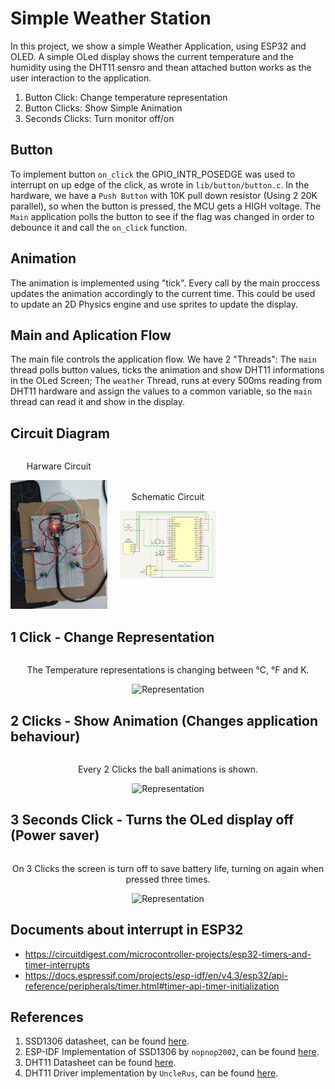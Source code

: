 # Simple Weather Station

In this project, we show a simple Weather Application, using ESP32 and OLED. A simple OLed display shows the current temperature and the humidity using the DHT11 sensro and thean attached button works as the user interaction to the application.

1. Button Click: Change temperature representation
1. Button Clicks: Show Simple Animation
1. Seconds Clicks: Turn monitor off/on

## Button

To implement button `on_click` the GPIO_INTR_POSEDGE was used to interrupt on up edge of the click, as wrote in `lib/button/button.c`. In the hardware, we have a `Push Button` with 10K pull down resistor (Using 2 20K parallel), so when the button is pressed, the MCU gets a HIGH voltage.
The `Main` application polls the button to see if the flag was changed in order to debounce it and call the `on_click` function.

## Animation

The animation is implemented using "tick". Every call by the main proccess updates the animation accordingly to the current time. This could be used to update an 2D Physics engine and use sprites to update the display.

## Main and Aplication Flow

The main file controls the application flow. We have 2 "Threads": The `main` thread polls button values, ticks the animation and show DHT11 informations in
the OLed Screen; The `weather` Thread, runs at every 500ms reading from DHT11 hardware and assign the values to a common variable, so the `main` thread can read it and show in the display.


## Circuit Diagram


<div class="side">
    <div class="middle">
        <p style="text-align: center">Harware Circuit</p>
        <img class="im-md" src="./docs/circuit2.jpeg" alt="Harware Circuits">
    </div>
    <div class="middle">
        <p style="text-align: center">Schematic Circuit</p>
        <img class="im-md" src="./docs/kicad.jpeg" alt="Schematic Circuits">
    </div>
</div>

<style>

.side {
    display: grid;
    grid-template-columns: 1fr 1fr 1fr;
    column-gap: 20px;
    place-items: center;
}

.middle {
}

.im-md {
    max-width: 100%;
    max-height: 100%;
}

</style>

## 1 Click - Change Representation


<div style="place-items: center; display: grid;">
    <p style="text-align: center">The Temperature representations is changing between °C, °F and K.</p>
    <img src="./docs/representation.gif" alt="Representation">
</div>


## 2 Clicks - Show Animation (Changes application behaviour)

<div style="place-items: center; display: grid;">
    <p style="text-align: center">Every 2 Clicks the ball animations is shown.</p>
    <img src="./docs/animation.gif" alt="Representation">
</div>

## 3 Seconds Click - Turns the OLed display off (Power saver)

<div style="place-items: center; display: grid;">
    <p style="text-align: center">On 3 Clicks the screen is turn off to save battery life, turning on again when pressed three times.</p>
    <img src="./docs/shutdown.gif" alt="Representation">
</div>


## Documents about interrupt in ESP32
 - https://circuitdigest.com/microcontroller-projects/esp32-timers-and-timer-interrupts
 - https://docs.espressif.com/projects/esp-idf/en/v4.3/esp32/api-reference/peripherals/timer.html#timer-api-timer-initialization


## References

1. SSD1306 datasheet, can be found [here](https://www.alldatasheet.com/view.jsp?Searchword=Ssd1306%20datasheet&gad=1&gclid=Cj0KCQjw0tKiBhC6ARIsAAOXutlKWRNAzstZ96tXT6xcJW5a0YPrZwLqGcYIT_aOV5m33F_SBqrCLvEaAmuXEALw_wcB).
1. ESP-IDF Implementation of SSD1306 by `nopnop2002`, can be found [here](https://github.com/nopnop2002/esp-idf-ssd1306).
1. DHT11 Datasheet can be found [here](https://www.alldatasheet.com/view.jsp?Searchword=Dht11%20datasheet&gad=1&gclid=Cj0KCQjw9deiBhC1ARIsAHLjR2AGMjLPtpIg5_IqeDmJ1VmYxvTDiGTHjKHhD6Tg9kuFvFfot_n41hsaAssLEALw_wcB).
1. DHT11 Driver implementation by `UncleRus`, can be found [here](https://github.com/UncleRus/esp-idf-lib/tree/master/components/dht).